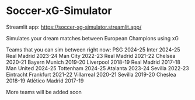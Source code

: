 # Soccer-xG-Simulator
Streamlit app: https://soccer-xg-simulator.streamlit.app/

Simulates your dream matches between European Champions using xG

Teams that you can sim between right now:
PSG 2024-25
Inter 2024-25
Real Madrid 2023-24
Man City 2022-23
Real Madrid 2021-22
Chelsea 2020-21
Bayern Munich 2019-20
Liverpool 2018-19
Real Madrid 2017-18
Man United 2024-25
Tottenham 2024-25
Atalanta 2023-24
Sevilla 2022-23
Eintracht Frankfurt 2021-22
Villarreal 2020-21
Sevilla 2019-20
Cheslea 2018-19
Atlético Madrid 2017-19

More teams will be added soon
